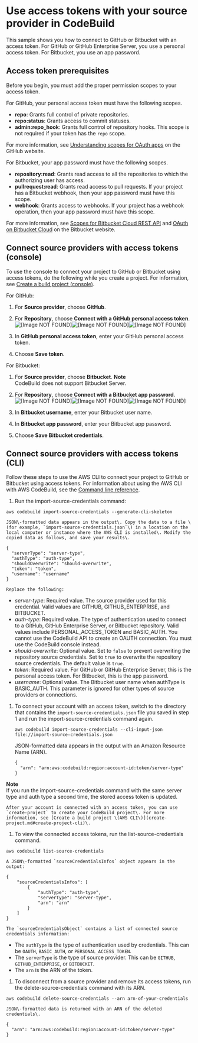 # Use access tokens with your source provider in CodeBuild<a name="sample-access-tokens"></a>

 This sample shows you how to connect to GitHub or Bitbucket with an access token\. For GitHub or GitHub Enterprise Server, you use a personal access token\. For Bitbucket, you use an app password\. 

## Access token prerequisites<a name="sample-access-tokens-prerequisites"></a>

 Before you begin, you must add the proper permission scopes to your access token\. 

 For GitHub, your personal access token must have the following scopes\. 
+  **repo**: Grants full control of private repositories\. 
+  **repo:status**: Grants access to commit statuses\. 
+  **admin:repo\_hook**: Grants full control of repository hooks\. This scope is not required if your token has the `repo` scope\. 

For more information, see [Understanding scopes for OAuth apps](https://developer.github.com/apps/building-oauth-apps/understanding-scopes-for-oauth-apps/) on the GitHub website\.

 For Bitbucket, your app password must have the following scopes\. 
+  **repository:read**: Grants read access to all the repositories to which the authorizing user has access\. 
+  **pullrequest:read**: Grants read access to pull requests\. If your project has a Bitbucket webhook, then your app password must have this scope\. 
+  **webhook**: Grants access to webhooks\. If your project has a webhook operation, then your app password must have this scope\. 

For more information, see [Scopes for Bitbucket Cloud REST API](https://developer.atlassian.com/cloud/bitbucket/bitbucket-cloud-rest-api-scopes/) and [OAuth on Bitbucket Cloud](https://confluence.atlassian.com/bitbucket/oauth-on-bitbucket-cloud-238027431.html) on the Bitbucket website\.

## Connect source providers with access tokens \(console\)<a name="sample-access-tokens-console"></a>

 To use the console to connect your project to GitHub or Bitbucket using access tokens, do the following while you create a project\. For information, see [Create a build project \(console\)](create-project.md#create-project-console)\. 

For GitHub:

1.  For **Source provider**, choose **GitHub**\. 

1.  For **Repository**, choose **Connect with a GitHub personal access token**\.   
![\[Image NOT FOUND\]](http://docs.aws.amazon.com/codebuild/latest/userguide/images/github-access-token-console.png)![\[Image NOT FOUND\]](http://docs.aws.amazon.com/codebuild/latest/userguide/)![\[Image NOT FOUND\]](http://docs.aws.amazon.com/codebuild/latest/userguide/)

1.  In **GitHub personal access token**, enter your GitHub personal access token\. 

1.  Choose **Save token**\. 

For Bitbucket:

1.  For **Source provider**, choose **Bitbucket**\. 
**Note**  
CodeBuild does not support Bitbucket Server\.

1.  For **Repository**, choose **Connect with a Bitbucket app password**\.   
![\[Image NOT FOUND\]](http://docs.aws.amazon.com/codebuild/latest/userguide/images/bitbucket-access-token-console.png)![\[Image NOT FOUND\]](http://docs.aws.amazon.com/codebuild/latest/userguide/)![\[Image NOT FOUND\]](http://docs.aws.amazon.com/codebuild/latest/userguide/)

1.  In **Bitbucket username**, enter your Bitbucket user name\. 

1.  In **Bitbucket app password**, enter your Bitbucket app password\. 

1.  Choose **Save Bitbucket credentials**\. 

## Connect source providers with access tokens \(CLI\)<a name="sample-access-tokens-cli"></a>

Follow these steps to use the AWS CLI to connect your project to GitHub or Bitbucket using access tokens\. For information about using the AWS CLI with AWS CodeBuild, see the [Command line reference](cmd-ref.md)\. 

1.  Run the import\-source\-credentials command: 

   ```
   aws codebuild import-source-credentials --generate-cli-skeleton
   ```

    JSON\-formatted data appears in the output\. Copy the data to a file \(for example, `import-source-credentials.json`\) in a location on the local computer or instance where the AWS CLI is installed\. Modify the copied data as follows, and save your results\. 

   ```
   {
     "serverType": "server-type",
     "authType": "auth-type",
     "shouldOverwrite": "should-overwrite",
     "token": "token",
     "username": "username"
   }
   ```

    Replace the following: 
   +  *server\-type*: Required value\. The source provider used for this credential\. Valid values are GITHUB, GITHUB\_ENTERPRISE, and BITBUCKET\. 
   +  *auth\-type*: Required value\. The type of authentication used to connect to a GitHub, GitHub Enterprise Server, or Bitbucket repository\. Valid values include PERSONAL\_ACCESS\_TOKEN and BASIC\_AUTH\. You cannot use the CodeBuild API to create an OAUTH connection\. You must use the CodeBuild console instead\. 
   +  *should\-overwrite*: Optional value\. Set to `false` to prevent overwriting the repository source credentials\. Set to `true` to overwrite the repository source credentials\. The default value is `true`\.
   +  *token*: Required value\. For GitHub or GitHub Enterprise Server, this is the personal access token\. For Bitbucket, this is the app password\. 
   +  *username*: Optional value\. The Bitbucket user name when authType is BASIC\_AUTH\. This parameter is ignored for other types of source providers or connections\. 

1. To connect your account with an access token, switch to the directory that contains the `import-source-credentials.json` file you saved in step 1 and run the import\-source\-credentials command again\. 

   ```
   aws codebuild import-source-credentials --cli-input-json file://import-source-credentials.json
   ```

    JSON\-formatted data appears in the output with an Amazon Resource Name \(ARN\)\. 

   ```
   {
     "arn": "arn:aws:codebuild:region:account-id:token/server-type"
   }
   ```
**Note**  
 If you run the import\-source\-credentials command with the same server type and auth type a second time, the stored access token is updated\. 

    After your account is connected with an access token, you can use `create-project` to create your CodeBuild project\. For more information, see [Create a build project \(AWS CLI\)](create-project.md#create-project-cli)\. 

1.  To view the connected access tokens, run the list\-source\-credentials command\. 

   ```
   aws codebuild list-source-credentials
   ```

    A JSON\-formatted `sourceCredentialsInfos` object appears in the output: 

   ```
   {
       "sourceCredentialsInfos": [
           {
               "authType": "auth-type",
               "serverType": "server-type", 
               "arn": "arn"
           }
       ]
   }
   ```

    The `sourceCredentialsObject` contains a list of connected source credentials information: 
   +  The `authType` is the type of authentication used by credentials\. This can be `OAUTH`, `BASIC_AUTH`, or `PERSONAL_ACCESS_TOKEN`\. 
   +  The `serverType` is the type of source provider\. This can be `GITHUB`, `GITHUB_ENTERPRISE`, or `BITBUCKET`\. 
   +  The `arn` is the ARN of the token\. 

1.  To disconnect from a source provider and remove its access tokens, run the delete\-source\-credentials command with its ARN\. 

   ```
   aws codebuild delete-source-credentials --arn arn-of-your-credentials
   ```

    JSON\-formatted data is returned with an ARN of the deleted credentials\. 

   ```
   {
     "arn": "arn:aws:codebuild:region:account-id:token/server-type"
   }
   ```